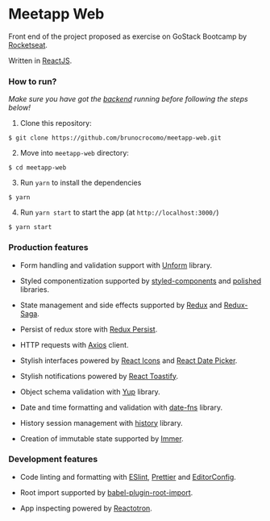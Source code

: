 # Meetapp Web

Front end of the project proposed as exercise on GoStack Bootcamp by [Rocketseat](https://rocketseat.com.br/).

Written in [ReactJS](https://reactjs.org/).

### How to run?

_Make sure you have got the [backend](https://github.com/brunocrocomo/meetapp-backend) running before following the steps below!_

1. Clone this repository:

```
$ git clone https://github.com/brunocrocomo/meetapp-web.git
```

2. Move into `meetapp-web` directory:

```
$ cd meetapp-web
```

3. Run `yarn` to install the dependencies

```
$ yarn
```

4. Run `yarn start` to start the app (at `http://localhost:3000/`)

```
$ yarn start
```

### Production features

-   Form handling and validation support with [Unform](https://github.com/Rocketseat/unform) library.

-   Styled componentization supported by [styled-components](https://github.com/styled-components/styled-components) and [polished](https://github.com/styled-components/polished) libraries.

-   State management and side effects supported by [Redux](https://github.com/reduxjs/redux) and [Redux-Saga](https://github.com/redux-saga/redux-saga).

-   Persist of redux store with [Redux Persist](https://github.com/rt2zz/redux-persist).

-   HTTP requests with [Axios](https://github.com/axios/axios) client.

-   Stylish interfaces powered by [React Icons](https://github.com/react-icons/react-icons) and [React Date Picker](https://github.com/Hacker0x01/react-datepicker/).

-   Stylish notifications powered by [React Toastify](https://github.com/fkhadra/react-toastify).

-   Object schema validation with [Yup](https://github.com/jquense/yup) library.

-   Date and time formatting and validation with [date-fns](https://github.com/date-fns/date-fns) library.

-   History session management with [history](https://github.com/ReactTraining/history) library.

-   Creation of immutable state supported by [Immer](https://github.com/immerjs/immer).

### Development features

-   Code linting and formatting with [ESlint](https://github.com/eslint/eslint), [Prettier](https://github.com/prettier/prettier) and [EditorConfig](https://editorconfig.org/).

-   Root import supported by [babel-plugin-root-import](https://github.com/entwicklerstube/babel-plugin-root-import).

-   App inspecting powered by [Reactotron](https://github.com/infinitered/reactotron).
